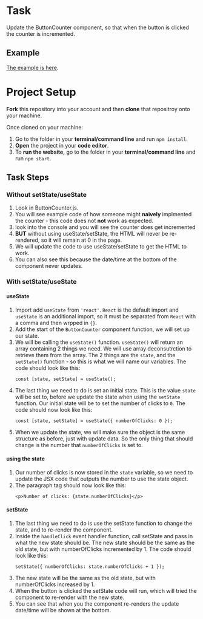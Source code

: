 # Task

Update the ButtonCounter component, so that when the button is clicked the counter is incremented.

## Example

[The example is here](https://jsf-react-setstate.now.sh).

# Project Setup

**Fork** this repository into your account and then **clone** that repositroy onto your machine.

Once cloned on your machine:
1. Go to the folder in your **terminal/command line** and run `npm install`.
2. **Open** the project in your **code editor**.
3. To **run the website,** go to the folder in your **terminal/command line** and run `npm start`.

## Task Steps

### Without setState/useState

1. Look in ButtonCounter.js.
2. You will see example code of how someone might **naively** implmented the counter - this code does not **not** work as expected.
3. look into the console and you will see the counter does get incremented
4. **BUT** without using useState/setState, the HTML will never be re-rendered, so it will remain at 0 in the page.
5. We will update the code to use useState/setState to get the HTML to work.
6. You can also see this because the date/time at the bottom of the component never updates.

### With setState/useState

#### useState

1. Import add `useState` from `'react'`. `React` is the default import and `useState` is an additional import, so it must be separated from `React` with a comma and then wrpped in `{}`.
2. Add the start of the `ButtonCounter` component function, we will set up our state.
3. We will be calling the `useState()` function.  `useState()` will return an array containing 2 things we need.  We will use array deconsutrction to retrieve them from the array.  The 2 things are the `state`, and the `setState()` function - so this is what we will name our variables. The code should look like this:
   ```
   const [state, setState] = useState();
   ```
4. The last thing we need to do is set an initial state.  This is the value `state` will be set to, before we update the state when using the `setState` function.  Our initial state will be to set the number of clicks to `0`.  The code should now look like this:
   ```
   const [state, setState] = useState({ numberOfClicks: 0 });
   ```
5. When we update the state, we will make sure the object is the same structure as before, just with update data.  So the only thing that should change is the number that `numberOfClicks` is set to.

#### using the state

1. Our number of clicks is now stored in the `state` variable, so we need to update the JSX code that outputs the number to use the state object.
2. The paragraph tag should now look like this:
   ```
   <p>Number of clicks: {state.numberOfClicks}</p>
   ```

#### setState

1. The last thing we need to do is use the setState function to change the state, and to re-render the component.
2. Inside the `handleClick` event handler function, call setState and pass in what the new state should be.  The new state should be the same as the old state, but with numberOfClicks incremented by 1.  The code should look like this:
   ```
   setState({ numberOfClicks: state.numberOfClicks + 1 });
   ```
3. The new state will be the same as the old state, but with numberOfClicks increased by 1.
4. When the button is clicked the setState code will run, which will tried the component to re-render with the new state.
5. You can see that when you the component re-renders the update date/time will be shown at the bottom.